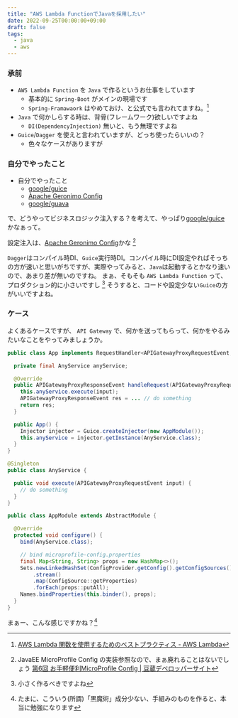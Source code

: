 ```yaml
---
title: "AWS Lambda FunctionでJavaを採用したい"
date: 2022-09-25T00:00:00+09:00
draft: false
tags:
  - java
  - aws
---
```


### 承前

* `AWS Lambda Function` を `Java` で作るというお仕事をしています
    * 基本的に `Spring-Boot` がメインの現場です
    * `Spring-Framawaork` はやめておけ、と公式でも言われてますね。[^1]
* `Java` で何かしらする時は、背骨(フレームワーク)欲しいですよね
    * `DI(DependencyInjection)` 無いと、もう無理ですよね
* `Guice`/`Dagger` を使えと言われていますが、どっち使ったらいいの？
    * 色々なケースがありますが

### 自分でやったこと

* 自分でやったこと
    * [google/guice](https://github.com/google/guice/wiki)
    * [Apache Geronimo Config](https://geronimo.apache.org/microprofile/index.html)
    * [google/guava](https://github.com/google/guava/wiki)

で、どうやってビジネスロジック注入する？を考えて、やっぱり[google/guice](https://github.com/google/guice/wiki)かなぁって。

設定注入は、[Apache Geronimo Config](https://geronimo.apache.org/microprofile/index.html)かな [^2]

`Dagger`はコンパイル時DI、`Guice`実行時DI。コンパイル時にDI設定やればそっちの方が速いと思いがちですが、実際やってみると、`Java`は起動するとかなり速いので、あまり差が無いのですね。 
まぁ、そもそも `AWS Lambda Function` って、プロダクション的に小さいですし [^3]
そうすると、コードや設定少ない`Guice`の方がいいですよね。 

### ケース

よくあるケースですが、 `API Gateway` で、何かを送ってもらって、何かをやるみたいなことをやってみましょうか。

```java
public class App implements RequestHandler<APIGatewayProxyRequestEvent, APIGatewayProxyResponseEvent> {

  private final AnyService anyService;

  @Override
  public APIGatewayProxyResponseEvent handleRequest(APIGatewayProxyRequestEvent input, Context context) {
    this.anyService.execute(input);
    APIGatewayProxyResponseEvent res = ... // do something
    return res;
  }

  public App() {
    Injector injector = Guice.createInjector(new AppModule());
    this.anyService = injector.getInstance(AnyService.class);
  }
}
```

```java
@Singleton
public class AnyService {

  public void execute(APIGatewayProxyRequestEvent input) {
    // do something
  }
}
```

```java
public class AppModule extends AbstractModule {

  @Override
  protected void configure() {
    bind(AnyService.class);

    // bind microprofile-config.properties
    final Map<String, String> props = new HashMap<>();
    Sets.newLinkedHashSet(ConfigProvider.getConfig().getConfigSources())
        .stream()
        .map(ConfigSource::getProperties)
        .forEach(props::putAll);
    Names.bindProperties(this.binder(), props);
  }
}
```

まぁー、こんな感じですかね？[^4]

[^1]: [AWS Lambda 関数を使用するためのベストプラクティス - AWS Lambda](https://docs.aws.amazon.com/ja_jp/lambda/latest/dg/best-practices.html "AWS Lambda 関数を使用するためのベストプラクティス - AWS Lambda")
[^2]: JavaEE MicroProfile Config の実装参照なので、まぁ廃れることはないでしょう [第6回 お手軽便利MicroProfile Config | 豆蔵デベロッパーサイト](https://developer.mamezou-tech.com/msa/mp/cntrn06-mp-config/)
[^3]: 小さく作るべきですよね
[^4]: たまに、こういう(所謂)「黒魔術」成分少ない、手組みのものを作ると、本当に勉強になります